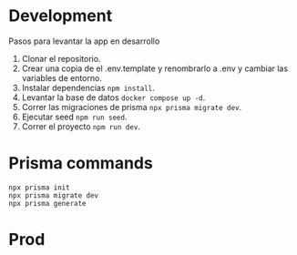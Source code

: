 # Development
Pasos para levantar la app en desarrollo

1. Clonar el repositorio.
2. Crear una copia de el .env.template y renombrarlo a .env y cambiar las variables de entorno.
3. Instalar dependencias ``` npm install ```.
4. Levantar la base de datos ``` docker compose up -d ```.
5. Correr las migraciones de prisma ``` npx prisma migrate dev ```.
6. Ejecutar seed ``` npm run seed ```.
7. Correr el proyecto ``` npm run dev ```.


# Prisma commands
```
npx prisma init
npx prisma migrate dev
npx prisma generate
```

# Prod
